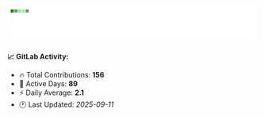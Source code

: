 <!-- GITLAB-STATS:START -->
![GitLab Contributions](./gitlab-contributions.svg)

**📈 GitLab Activity:**
- 🔥 Total Contributions: **156**
- 📅 Active Days: **89**
- ⚡ Daily Average: **2.1**
- 🕐 Last Updated: *2025-09-11*
<!-- GITLAB-STATS:END -->

